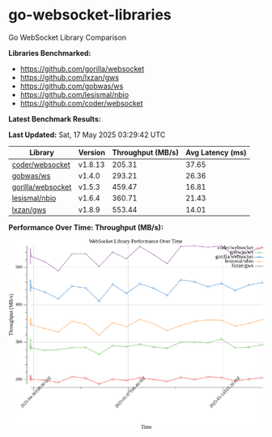 # go-websocket-libraries

Go WebSocket Library Comparison

**Libraries Benchmarked:**

- https://github.com/gorilla/websocket
- https://github.com/lxzan/gws
- https://github.com/gobwas/ws
- https://github.com/lesismal/nbio
- https://github.com/coder/websocket

**Latest Benchmark Results:**

<!-- BENCHMARK_TABLE_START -->
**Last Updated:** Sat, 17 May 2025 03:29:42 UTC

| Library                                         | Version         | Throughput (MB/s) | Avg Latency (ms) |
| ----------------------------------------------- | --------------- | ----------------- | ---------------- |
| [coder/websocket](https://github.com/coder/websocket) | v1.8.13 | 205.31 | 37.65 |
| [gobwas/ws](https://github.com/gobwas/ws) | v1.4.0 | 293.21 | 26.36 |
| [gorilla/websocket](https://github.com/gorilla/websocket) | v1.5.3 | 459.47 | 16.81 |
| [lesismal/nbio](https://github.com/lesismal/nbio) | v1.6.4 | 360.71 | 21.43 |
| [lxzan/gws](https://github.com/lxzan/gws) | v1.8.9 | 553.44 | 14.01 |
<!-- BENCHMARK_TABLE_END -->

**Performance Over Time: Throughput (MB/s):**

![Benchmark Performance Graph](benchmark_performance.png)